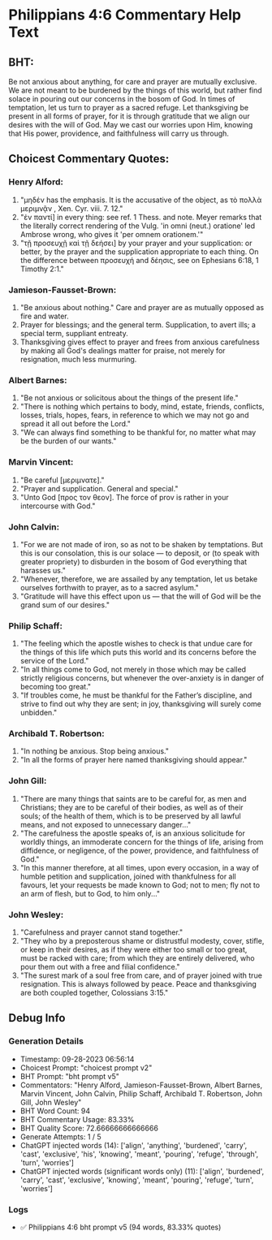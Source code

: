 # Philippians 4:6 Commentary Help Text

## BHT:
Be not anxious about anything, for care and prayer are mutually exclusive. We are not meant to be burdened by the things of this world, but rather find solace in pouring out our concerns in the bosom of God. In times of temptation, let us turn to prayer as a sacred refuge. Let thanksgiving be present in all forms of prayer, for it is through gratitude that we align our desires with the will of God. May we cast our worries upon Him, knowing that His power, providence, and faithfulness will carry us through.

## Choicest Commentary Quotes:
### Henry Alford:
1. "μηδέν has the emphasis. It is the accusative of the object, as τὸ πολλὰ μεριμνᾷν , Xen. Cyr. viii. 7. 12."
2. "ἐν παντί] in every thing: see ref. 1 Thess. and note. Meyer remarks that the literally correct rendering of the Vulg. 'in omni (neut.) oratione' led Ambrose wrong, who gives it 'per omnem orationem.'"
3. "τῇ προσευχῇ καὶ τῇ δεήσει] by your prayer and your supplication: or better, by the prayer and the supplication appropriate to each thing. On the difference between προσευχή and δέησις, see on Ephesians 6:18, 1 Timothy 2:1."

### Jamieson-Fausset-Brown:
1. "Be anxious about nothing." Care and prayer are as mutually opposed as fire and water.
2. Prayer for blessings; and the general term. Supplication, to avert ills; a special term, suppliant entreaty.
3. Thanksgiving gives effect to prayer and frees from anxious carefulness by making all God's dealings matter for praise, not merely for resignation, much less murmuring.

### Albert Barnes:
1. "Be not anxious or solicitous about the things of the present life."
2. "There is nothing which pertains to body, mind, estate, friends, conflicts, losses, trials, hopes, fears, in reference to which we may not go and spread it all out before the Lord."
3. "We can always find something to be thankful for, no matter what may be the burden of our wants."

### Marvin Vincent:
1. "Be careful [μεριμνατε]."
2. "Prayer and supplication. General and special."
3. "Unto God [προς τον θεον]. The force of prov is rather in your intercourse with God."

### John Calvin:
1. "For we are not made of iron, so as not to be shaken by temptations. But this is our consolation, this is our solace — to deposit, or (to speak with greater propriety) to disburden in the bosom of God everything that harasses us."
2. "Whenever, therefore, we are assailed by any temptation, let us betake ourselves forthwith to prayer, as to a sacred asylum."
3. "Gratitude will have this effect upon us — that the will of God will be the grand sum of our desires."

### Philip Schaff:
1. "The feeling which the apostle wishes to check is that undue care for the things of this life which puts this world and its concerns before the service of the Lord."
2. "In all things come to God, not merely in those which may be called strictly religious concerns, but whenever the over-anxiety is in danger of becoming too great."
3. "If troubles come, he must be thankful for the Father’s discipline, and strive to find out why they are sent; in joy, thanksgiving will surely come unbidden."

### Archibald T. Robertson:
1. "In nothing be anxious. Stop being anxious."  
2. "In all the forms of prayer here named thanksgiving should appear."

### John Gill:
1. "There are many things that saints are to be careful for, as men and Christians; they are to be careful of their bodies, as well as of their souls; of the health of them, which is to be preserved by all lawful means, and not exposed to unnecessary danger..."
2. "The carefulness the apostle speaks of, is an anxious solicitude for worldly things, an immoderate concern for the things of life, arising from diffidence, or negligence, of the power, providence, and faithfulness of God."
3. "In this manner therefore, at all times, upon every occasion, in a way of humble petition and supplication, joined with thankfulness for all favours, let your requests be made known to God; not to men; fly not to an arm of flesh, but to God, to him only..."

### John Wesley:
1. "Carefulness and prayer cannot stand together."
2. "They who by a preposterous shame or distrustful modesty, cover, stifle, or keep in their desires, as if they were either too small or too great, must be racked with care; from which they are entirely delivered, who pour them out with a free and filial confidence."
3. "The surest mark of a soul free from care, and of prayer joined with true resignation. This is always followed by peace. Peace and thanksgiving are both coupled together, Colossians 3:15."


## Debug Info
### Generation Details
- Timestamp: 09-28-2023 06:56:14
- Choicest Prompt: "choicest prompt v2"
- BHT Prompt: "bht prompt v5"
- Commentators: "Henry Alford, Jamieson-Fausset-Brown, Albert Barnes, Marvin Vincent, John Calvin, Philip Schaff, Archibald T. Robertson, John Gill, John Wesley"
- BHT Word Count: 94
- BHT Commentary Usage: 83.33%
- BHT Quality Score: 72.66666666666666
- Generate Attempts: 1 / 5
- ChatGPT injected words (14):
	['align', 'anything', 'burdened', 'carry', 'cast', 'exclusive', 'his', 'knowing', 'meant', 'pouring', 'refuge', 'through', 'turn', 'worries']
- ChatGPT injected words (significant words only) (11):
	['align', 'burdened', 'carry', 'cast', 'exclusive', 'knowing', 'meant', 'pouring', 'refuge', 'turn', 'worries']

### Logs
- ✅ Philippians 4:6 bht prompt v5 (94 words, 83.33% quotes)